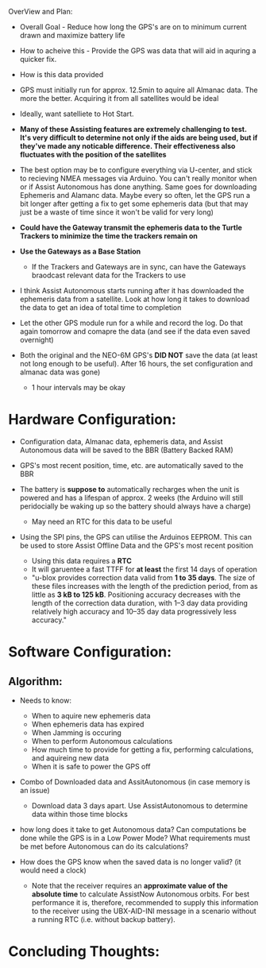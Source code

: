 OverView and Plan:

* Overall Goal - Reduce how long the GPS's are on to minimum current drawn and maximize battery life
* How to acheive this - Provide the GPS was data that will aid in aquring a quicker fix.
* How is this data provided



* GPS must initially run for approx. 12.5min to aquire all Almanac data. The more the better. Acquiring it from all satellites would be ideal

* Ideally, want satelliete to Hot Start. 

* **Many of these Assisting features are extremely challenging to test. It's very difficult to determine not only if the aids are being used, but if they've made any noticable difference. Their effectiveness also fluctuates with the position of the satellites**


* The best option may be to configure everything via U-center, and stick to recieving NMEA messages via Arduino. You can't really monitor when or if Assist Autonomous has done anything. Same goes for downloading Ephemeris and Alamanc data. Maybe every so often, let the GPS run a bit longer after getting a fix to get some ephemeris data (but that may just be a waste of time since it won't be valid for very long)

* **Could have the Gateway transmit the ephemeris data to the Turtle Trackers to minimize the time the trackers remain on**
* **Use the Gateways as a Base Station**

    * If the Trackers and Gateways are in sync, can have the Gateways braodcast relevant data for the Trackers to use






* I think Assist Autonomous starts running after it has downloaded the ephemeris data from a satellite. Look at how long it takes to download the data to get an idea of total time to completion

* Let the other GPS module run for a while and record the log. Do that again tomorrow and comapre the data (and see if the data even saved overnight)
* Both the original and the NEO-6M GPS's **DID NOT** save the data (at least not long enough to be useful). After 16 hours, the set configuration and almanac data was gone)
    * 1 hour intervals may be okay


Hardware Configuration:
===

* Configuration data, Almanac data, ephemeris data, and Assist Autonomous data will be saved to the BBR (Battery Backed RAM)
*  GPS's most recent position, time, etc. are automatically saved to the BBR

* The battery is **suppose to** automatically recharges when the unit is powered and has a lifespan of approx. 2 weeks (the Arduino will still peridocially be waking up so the battery should always have a charge)
    * May need an RTC for this data to be useful


* Using the SPI pins, the GPS can utilise the Arduinos EEPROM. This can be used to store Assist Offline Data and the GPS's most recent position
    * Using this data requires a **RTC**
    * It will garuentee a fast TTFF for **at least** the first 14 days of operation
    * "u-blox provides correction data valid from **1 to 35 days**. The size of these files increases with the length of the prediction period, from as little as **3 kB to 125 kB**. Positioning accuracy decreases with the length of the correction data duration, with 1–3 day data providing relatively high accuracy and 10–35 day data progressively less accuracy."




Software Configuration:
===


Algorithm:
---
* Needs to know:
    * When to aquire new ephemeris data
    * When ephemeris data has expired
    * When Jamming is occuring
    * When to perform Autonomous calculations
    * How much time to provide for getting a fix, performing calculations, and aquireing new data
    * When it is safe to power the GPS off
 
* Combo of Downloaded data and AssitAutonomous (in case memory is an issue)
    * Download data 3 days apart. Use AssistAutonomous to determine data within those time blocks


* how long does it take to get Autonomous data? Can computations be done while the GPS is in a Low Power Mode? What requirements must be met before Autonomous can do its calculations?

* How does the GPS know when the saved data is no longer valid? (it would need a clock)
    * Note that the receiver requires an **approximate value of the absolute time** to calculate AssistNow Autonomous orbits. For best performance it is, therefore, recommended to supply this information to the receiver using the UBX-AID-INI message in a scenario without a running RTC (i.e. without backup battery).

Concluding Thoughts:
===







[1]: https://www.measurementsystems.co.uk/docs/TTFFstartup.pdf